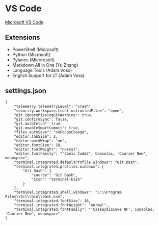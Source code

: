 # VS Code

[Microsoft VS Code](https://code.visualstudio.com/)

## Extensions

* PowerShell (Microsoft) 
* Python (Microsoft)
* Pylance (Micorosoft)
* Markdown All in One (Yu Zhang)
* Language Tools (Adam Voss)
* English Support for LT (Adam Voss)

## settings.json

```
{
    "telemetry.telemetryLevel": "crash",
    "security.workspace.trust.untrustedFiles": "open",
    "git.ignoreMissingGitWarning": true,
    "git.confirmSync": false,
    "git.autofetch": true,
    "git.enableSmartCommit": true,
    "files.autoSave": "onFocusChange",
    "editor.tabSize": 2,
    "editor.wordWrap": "on",
    "editor.fontSize": 18,
    "editor.fontWeight": "normal",
    "editor.fontFamily": "'Comic Code2', Consolas, 'Courier New', monospace",
    "terminal.integrated.defaultProfile.windows": "Git Bash",
    "terminal.integrated.profiles.windows": {
        "Git Bash": {
            "source": "Git Bash",
            "icon": "terminal-bash"
        }
    },
    "terminal.integrated.shell.windows": "C:\\Program Files\\Git\\bin\\bash.exe",
    "terminal.integrated.fontSize": 16,
    "terminal.integrated.fontWeight": "normal",
    "terminal.integrated.fontFamily": "'CaskaydiaCove NF', Consolas, 'Courier New', monospace",
}
```
